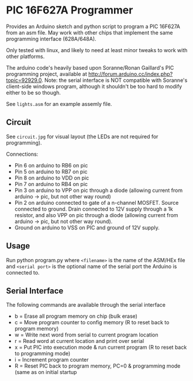 PIC 16F627A Programmer
======================

Provides an Arduino sketch and python script to program a PIC 16F627A from an asm file. May work with other chips that implement the same programming interface (628A/648A).

Only tested with linux, and likely to need at least minor tweaks to work with other platforms.

The arduino code's heavily based upon Soranne/Ronan Gaillard's PIC programming project, available at http://forum.arduino.cc/index.php?topic=92929.0. Note: the serial interface is NOT compatible with Soranne's client-side windows program, although it shouldn't be too hard to modify either to be so though.

See `lights.asm` for an example assemly file.

Circuit
-------
See `circuit.jpg` for visual layout (the LEDs are not required for programming).

Connections:
  - Pin 6 on arduino to RB6 on pic
  - Pin 5 on arduino to RB7 on pic
  - Pin 8 on arduino to VDD on pic
  - Pin 7 on arduino to RB4 on pic
  - Pin 3 on arduino to VPP on pic through a diode (allowing current from arduino -> pic, but not other way round)
  - Pin 2 on arduino connected to gate of a n-channel MOSFET. Source connected to ground. Drain connected to 12V supply through a 1k resistor, and also VPP on pic through a diode (allowing current from arduino -> pic, but not other way round).
  - Ground on arduino to VSS on PIC and ground of 12V supply.

Usage
-----
Run
    python program.py <filename> <serial port>
where `<filename>` is the name of the ASM/HEx file and `<serial port>` is the optional name of the serial port the Arduino is connected to.

Serial Interface
----------------
The following commands are available through the serial interface
  - b = Erase all program memory on chip (bulk erase)
  - c = Move program counter to config memory (R to reset back to program memory)
  - w = Write next word from serial to current program location
  - r = Read word at current location and print over serial
  - x = Put PIC into execution mode & run current program (R to reset back to programming mode)
  - i = Increment program counter
  - R = Reset PIC back to program memory, PC=0 & programming mode (same as on initial startup
